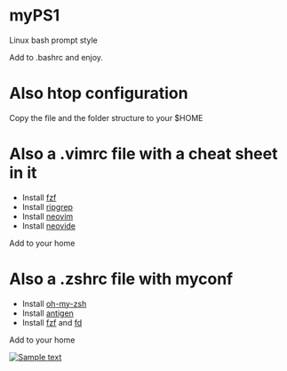 # myPS1
Linux bash prompt style


Add to .bashrc and enjoy.

# Also htop configuration
Copy the file and the folder structure to your $HOME


# Also a .vimrc file with a cheat sheet in it

 - Install [fzf](https://github.com/junegunn/fzf) 
 - Install [ripgrep](https://github.com/BurntSushi/ripgrep)
 - Install [neovim](https://github.com/neovim/neovim/blob/master/INSTALL.md)
 - Install [neovide](https://neovide.dev/installation.html)

Add to your home

# Also a .zshrc file with myconf

 - Install [oh-my-zsh](https://ohmyz.sh/#install)
 - Install [antigen](https://github.com/zsh-users/antigen)
 - Install [fzf](https://github.com/junegunn/fzf) and [fd](https://github.com/sharkdp/fd)

Add to your home

[![Sample text](https://img.youtube.com/vi/avr_sCFKthw/0.jpg)](https://www.youtube.com/watch?time_continue=23&v=avr_sCFKthw)
